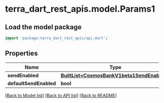# terra_dart_rest_apis.model.Params1

## Load the model package
```dart
import 'package:terra_dart_rest_apis/api.dart';
```

## Properties
Name | Type | Description | Notes
------------ | ------------- | ------------- | -------------
**sendEnabled** | [**BuiltList&lt;CosmosBankV1beta1SendEnabled&gt;**](CosmosBankV1beta1SendEnabled.md) |  | [optional] 
**defaultSendEnabled** | **bool** |  | [optional] 

[[Back to Model list]](../README.md#documentation-for-models) [[Back to API list]](../README.md#documentation-for-api-endpoints) [[Back to README]](../README.md)



